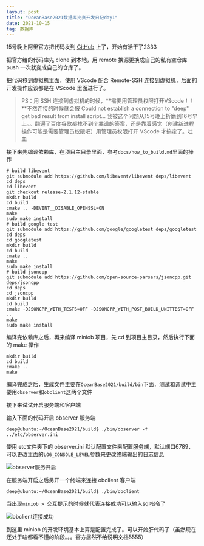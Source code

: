 ```yaml
---
layout: post
title: "OceanBase2021数据库比赛开发日记day1"
date: 2021-10-15 
tag: 数据库
---   
```


15号晚上阿里官方把代码发到 [GitHub](https://github.com/oceanbase/miniob) 上了，开始有活干了2333

把官方给的代码库先 clone 到本地，用 remote 换源更换成自己的私有空仓库 push 一次就变成自己的仓库了。

把代码移到虚拟机里面，使用 VScode 配合 Remote-SSH 连接到虚拟机，后面的开发操作应该都是在 VScode 里面进行了。

> PS：用 SSH 连接到虚拟机的时候，**需要用管理员权限打开VScode！！**不然连接的时候就会报 Could not establish a connection to "deep" get bad result from install script... 我被这个问题从15号晚上折磨到16号早上。。翻遍了百度谷歌都找不到个靠谱的答案，还是靠着感觉（创建新进程操作可能是需要管理员权限吧）用管理员权限打开 VScode 才搞定了。吐血

接下来先编译依赖库，在项目主目录里面，参考`docs/how_to_build.md`里面的操作
```
# build libevent
git submodule add https://github.com/libevent/libevent deps/libevent
cd deps
cd libevent
git checkout release-2.1.12-stable
mkdir build
cd build
cmake .. -DEVENT__DISABLE_OPENSSL=ON
make
sudo make install
# build google test
git submodule add https://github.com/google/googletest deps/googletest
cd deps
cd googletest
mkdir build
cd build
cmake ..
make
sudo make install
# build jsoncpp
git submodule add https://github.com/open-source-parsers/jsoncpp.git deps/jsoncpp
cd deps
cd jsoncpp
mkdir build
cd build
cmake -DJSONCPP_WITH_TESTS=OFF -DJSONCPP_WITH_POST_BUILD_UNITTEST=OFF ..
make
sudo make install
```
编译完依赖库之后，再来编译 miniob 项目，先 cd 到项目主目录，然后执行下面的 make 操作

```
mkdir build
cd build
cmake ..
make
```

编译完成之后，生成文件主要在`OceanBase2021/build/bin`下面，测试和调试中主要用`observer`和`obclient`这两个文件

接下来试试开启服务端和客户端

输入下面的代码开启 observer 服务端
```
deep@ubuntu:~/OceanBase2021/build$ ./bin/observer -f ../etc/observer.ini 
```
使用 etc文件夹下的 observer.ini 默认配置文件来配置服务端，默认端口6789，可以更改里面的`LOG_CONSOLE_LEVEL`参数来更改终端输出的日志信息

![observer服务开启](https://pic4.zhimg.com/80/v2-be84edd48b2ddac2c8e678c348247fac.png)

在服务端开启之后另开一个终端来连接 obclient 客户端
```
deep@ubuntu:~/OceanBase2021/build$ ./bin/obclient
```
当出现`miniob > `交互提示的时候就代表连接成功可以输入sql指令了

![obclient连接成功](https://pic4.zhimg.com/80/v2-833c4c91c23dbe99a2ae6eb6cafb40c5.png)

到这里 miniob 的开发环境基本上算是配置完成了。可以开始肝代码了（虽然现在还处于啥都看不懂的阶段。。。~~官方居然不给说明文档5555~~）